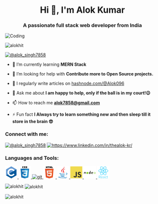 
<h1 align="center">Hi 👋, I'm Alok Kumar</h1>
<h3 align="center">A passionate full stack web developer from India</h3>
<img align=""right" alt="Coding" width="400" src="https://camo.githubusercontent.com/62da68eb62b1e5f175f7d1f0191dd89a653d7908feb22d37d4a0ab07365d6791/68747470733a2f2f6d656469612e67697068792e636f6d2f6d656469612f4d3967624264396e6244724f5475314d71782f67697068792e676966"> 

<p align="left"> <img src="https://komarev.com/ghpvc/?username=alokhit&label=Profile%20views&color=0e75b6&style=flat" alt="alokhit" /> </p>

<p align="left"> <a href="https://twitter.com/@alok_singh7858" target="blank"><img src="https://img.shields.io/twitter/follow/@alok_singh7858?logo=twitter&style=for-the-badge" alt="@alok_singh7858" /></a> </p>

- 🌱 I’m currently learning **MERN Stack**

- 🤝 I’m looking for help with **Contribute more to Open Source projects.**

- 📝 I regularly write articles on [hashnode.com/@Alok096](hashnode.com/@Alok096)

- 💬 Ask me about **I am happy to help, only if the ball is in my court!😉**

- 📫 How to reach me **alok7858@gmail.com**

- ⚡ Fun fact **I Always try to learn something new and then sleep till it store in the brain 😎**

<h3 align="left">Connect with me:</h3>
<p align="left">
<a href="https://twitter.com/@alok_singh7858" target="blank"><img align="center" src="https://raw.githubusercontent.com/rahuldkjain/github-profile-readme-generator/master/src/images/icons/Social/twitter.svg" alt="@alok_singh7858" height="30" width="40" /></a>
<a href="https://linkedin.com/in/https://www.linkedin.com/in/thealok-kr/" target="blank"><img align="center" src="https://raw.githubusercontent.com/rahuldkjain/github-profile-readme-generator/master/src/images/icons/Social/linked-in-alt.svg" alt="https://www.linkedin.com/in/thealok-kr/" height="30" width="40" /></a>
</p>

<h3 align="left">Languages and Tools:</h3>
<p align="left"> <a href="https://www.cprogramming.com/" target="_blank" rel="noreferrer"> <img src="https://raw.githubusercontent.com/devicons/devicon/master/icons/c/c-original.svg" alt="c" width="40" height="40"/> </a> <a href="https://www.w3schools.com/css/" target="_blank" rel="noreferrer"> <img src="https://raw.githubusercontent.com/devicons/devicon/master/icons/css3/css3-original-wordmark.svg" alt="css3" width="40" height="40"/> </a> <a href="https://git-scm.com/" target="_blank" rel="noreferrer"> <img src="https://www.vectorlogo.zone/logos/git-scm/git-scm-icon.svg" alt="git" width="40" height="40"/> </a> <a href="https://www.w3.org/html/" target="_blank" rel="noreferrer"> <img src="https://raw.githubusercontent.com/devicons/devicon/master/icons/html5/html5-original-wordmark.svg" alt="html5" width="40" height="40"/> </a> <a href="https://www.java.com" target="_blank" rel="noreferrer"> <img src="https://raw.githubusercontent.com/devicons/devicon/master/icons/java/java-original.svg" alt="java" width="40" height="40"/> </a> <a href="https://developer.mozilla.org/en-US/docs/Web/JavaScript" target="_blank" rel="noreferrer"> <img src="https://raw.githubusercontent.com/devicons/devicon/master/icons/javascript/javascript-original.svg" alt="javascript" width="40" height="40"/> </a> <a href="https://nodejs.org" target="_blank" rel="noreferrer"> <img src="https://raw.githubusercontent.com/devicons/devicon/master/icons/nodejs/nodejs-original-wordmark.svg" alt="nodejs" width="40" height="40"/> </a> <a href="https://reactjs.org/" target="_blank" rel="noreferrer"> <img src="https://raw.githubusercontent.com/devicons/devicon/master/icons/react/react-original-wordmark.svg" alt="react" width="40" height="40"/> </a> </p>

<p><img align="left" src="https://github-readme-stats.vercel.app/api/top-langs?username=alokhit&show_icons=true&locale=en&layout=compact" alt="alokhit" /></p>

<p>&nbsp;<img align="center" src="https://github-readme-stats.vercel.app/api?username=alokhit&show_icons=true&locale=en" alt="alokhit" /></p>

<p><img align="center" src="https://github-readme-streak-stats.herokuapp.com/?user=alokhit&" alt="alokhit" /></p>
